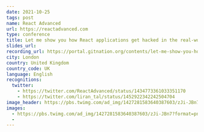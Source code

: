 ```yaml
---
date: 2021-10-25
tags: post
name: React Advanced
url: https://reactadvanced.com
type: conference
title: Let me show you how React applications get hacked in the real-world
slides_url:
recording_url: https://portal.gitnation.org/contents/let-me-show-you-how-react-applications-get-hacked-in-the-real-world
city: London
country: United Kingdom
country_code: UK
language: English
recognitions:
  twitter:
    - https://twitter.com/ReactAdvanced/status/1434773361033351170
    - https://twitter.com/liran_tal/status/1452922342242504704
image_header: https://pbs.twimg.com/ad_img/1427281583640387603/zJi-JBn7?format=png&name=large
images:
  - https://pbs.twimg.com/ad_img/1427281583640387603/zJi-JBn7?format=png&name=large
  -
---
```

